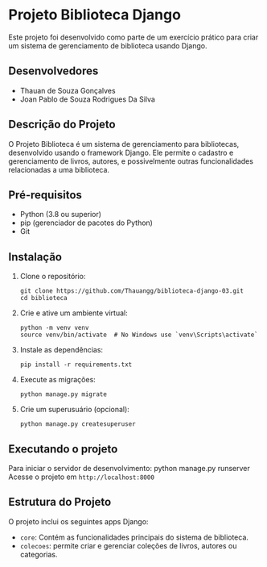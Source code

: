 
# Projeto Biblioteca Django

Este projeto foi desenvolvido como parte de um exercício prático para criar um sistema de gerenciamento de biblioteca usando Django.

## Desenvolvedores

- Thauan de Souza Gonçalves
- Joan Pablo de Souza Rodrigues Da Silva

## Descrição do Projeto

O Projeto Biblioteca é um sistema de gerenciamento para bibliotecas, desenvolvido usando o framework Django. Ele permite o cadastro e gerenciamento de livros, autores, e possivelmente outras funcionalidades relacionadas a uma biblioteca.

## Pré-requisitos

- Python (3.8 ou superior)
- pip (gerenciador de pacotes do Python)
- Git

## Instalação

1. Clone o repositório:
   ```
   git clone https://github.com/Thauangg/biblioteca-django-03.git
   cd biblioteca
   ```

2. Crie e ative um ambiente virtual:
   ```
   python -m venv venv
   source venv/bin/activate  # No Windows use `venv\Scripts\activate`
   ```

3. Instale as dependências:
   ```
   pip install -r requirements.txt
   ```

4. Execute as migrações:
   ```
   python manage.py migrate
   ```

5. Crie um superusuário (opcional):
   ```
   python manage.py createsuperuser
   ```

## Executando o projeto

Para iniciar o servidor de desenvolvimento:
python manage.py runserver
Acesse o projeto em `http://localhost:8000`

## Estrutura do Projeto

O projeto inclui os seguintes apps Django:

- `core`: Contém as funcionalidades principais do sistema de biblioteca.
- `colecoes`: permite criar e gerenciar coleções de  livros, autores ou categorias.



